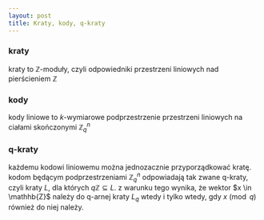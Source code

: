 ```yaml
---
layout: post
title: Kraty, kody, q-kraty
---
```



### kraty

kraty to $\mathbb{Z}$-moduły, czyli odpowiedniki przestrzeni liniowych nad pierścieniem $\mathbb{Z}$

### kody

kody liniowe to $k$-wymiarowe podprzestrzenie przestrzeni liniowych na ciałami skończonymi $\mathbb{Z}_q^n$

### q-kraty

każdemu kodowi liniowemu można jednozacznie przyporządkować kratę. kodom będącym podprzestrzeniami $\mathbb{Z}_q^n$
odpowiadają tak zwane q-kraty, czyli kraty $L$, dla których $q\mathbb{Z} \subseteq L$. z warunku tego wynika, że
wektor $x \in \mathhb{Z}$ należy do q-arnej kraty $L_q$ wtedy i tylko wtedy, gdy $x \pmod{q}$ również do niej należy. 

